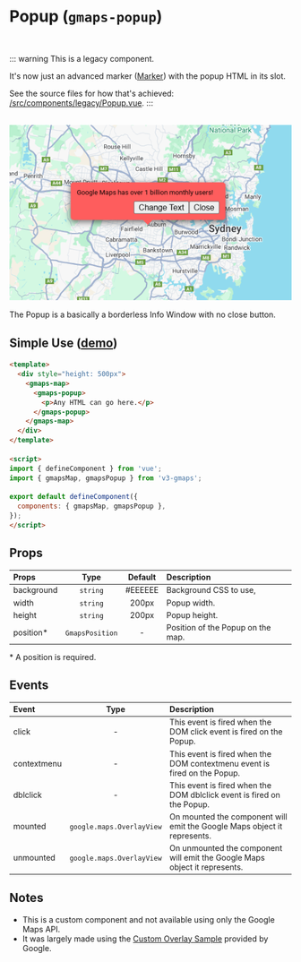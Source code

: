 
# Popup (`gmaps-popup`)

<br />

::: warning
This is a legacy component.

It's now just an advanced marker ([Marker](/api/marker.md)) with the popup HTML in its slot.

See the source files for how that's achieved: [/src/components/legacy/Popup.vue](https://github.com/xon52/v3-gmaps/blob/main/src/components/legacy/Popup.vue).
:::

<br />

<div class="v3-gmaps-screenshot">
  <img src="../img/popup.png">
  <p>The Popup is a basically a borderless Info Window with no close button.</p>
</div>

## Simple Use ([demo](https://vue-bujcvu.stackblitz.io/popup))

```html
<template>
  <div style="height: 500px">
    <gmaps-map>
      <gmaps-popup>
        <p>Any HTML can go here.</p>
      </gmaps-popup>
    </gmaps-map>
  </div>
</template>

<script>
import { defineComponent } from 'vue';
import { gmapsMap, gmapsPopup } from 'v3-gmaps';

export default defineComponent({
  components: { gmapsMap, gmapsPopup },
});
</script>
```

## Props

| Props      |      Type       | Default | Description                       |
| :--------- | :-------------: | :-----: | :-------------------------------- |
| background |    `string`     | #EEEEEE | Background CSS to use,            |
| width      |    `string`     |  200px  | Popup width.                      |
| height     |    `string`     |  200px  | Popup height.                     |
| position\* | `GmapsPosition` |    -    | Position of the Popup on the map. |

\* A position is required.

## Events

| Event       |           Type            | Description                                                                |
| :---------- | :-----------------------: | :------------------------------------------------------------------------- |
| click       |             -             | This event is fired when the DOM click event is fired on the Popup.        |
| contextmenu |             -             | This event is fired when the DOM contextmenu event is fired on the Popup.  |
| dblclick    |             -             | This event is fired when the DOM dblclick event is fired on the Popup.     |
| mounted     | `google.maps.OverlayView` | On mounted the component will emit the Google Maps object it represents.   |
| unmounted   | `google.maps.OverlayView` | On unmounted the component will emit the Google Maps object it represents. |

## Notes

- This is a custom component and not available using only the Google Maps API.
- It was largely made using the [Custom Overlay Sample](https://developers.google.com/maps/documentation/javascript/examples/overlay-popup) provided by Google.
